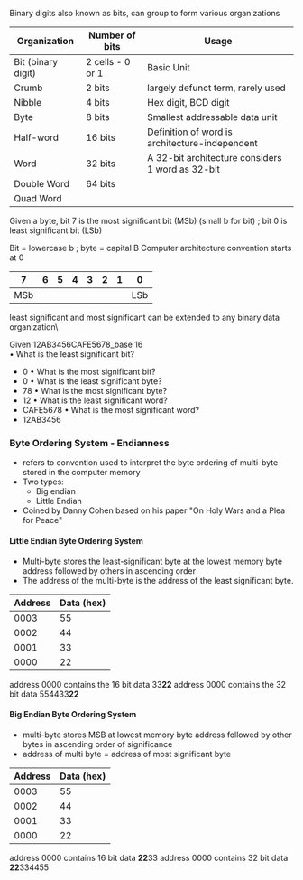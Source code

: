 
Binary digits also known as bits, can group to form various organizations

 

| Organization       | Number of bits   | Usage                                            |
| ------------------ | ---------------- | ------------------------------------------------ |
| Bit (binary digit) | 2 cells - 0 or 1 | Basic Unit                                       |
| Crumb              | 2 bits           | largely defunct term, rarely used                |
| Nibble             | 4 bits           | Hex digit, BCD digit                             |
| Byte               | 8 bits           | Smallest addressable data unit                   |
| Half-word          | 16 bits          | Definition of word is architecture-independent   |
| Word               | 32 bits          | A 32-bit architecture considers 1 word as 32-bit |
| Double Word        | 64 bits          |                                                  |
| Quad Word          |                  |                                                  |
Given a byte, bit 7 is the most significant bit (MSb) (small b for bit) ; bit 0 is least significant bit (LSb)

Bit = lowercase b ; byte = capital B
Computer architecture convention starts at 0

|  7  |  6  |  5  |  4  |  3  |  2  |  1  |  0  |
| :-: | :-: | :-: | :-: | :-: | :-: | :-: | :-: |
| MSb |     |     |     |     |     |     | LSb |
least significant and most significant can be extended to any binary data organization\

Given 12AB3456CAFE5678_base 16  
• What is the least significant bit? 
- 0
• What is the most significant bit?
- 0
• What is the least significant byte?
- 78
• What is the most significant byte?
- 12
• What is the least significant word?
- CAFE5678
• What is the most significant word?
- 12AB3456

### Byte Ordering System - Endianness

- refers to convention used to interpret the byte ordering of multi-byte stored in the computer memory
- Two types:
	- Big endian
	- Little Endian
- Coined by Danny Cohen based on his paper "On Holy Wars and a Plea for Peace"

#### Little Endian Byte Ordering System
- Multi-byte stores the least-significant byte at the lowest memory byte address followed by others in ascending order
- The address of the multi-byte is the address of the least significant byte.

| Address | Data (hex) |
| ------- | ---------- |
| 0003    | 55         |
| 0002    | 44         |
| 0001    | 33         |
| 0000    | 22         |
address 0000 contains the 16 bit data 33**22**
address 0000 contains the 32 bit data 554433**22**

#### Big Endian Byte Ordering System
- multi-byte stores MSB at lowest memory byte address followed by other bytes in ascending order of significance
- address of multi byte = address of most significant byte

| Address | Data (hex) |
| ------- | ---------- |
| 0003    | 55         |
| 0002    | 44         |
| 0001    | 33         |
| 0000    | 22         |
address 0000 contains 16 bit data **22**33
address 0000 contains 32 bit data **22**334455